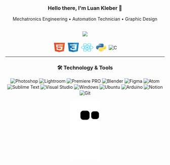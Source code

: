 <div align="center">
  <h3>Hello there, I'm Luan Kleber 👋</h3>
  <p>Mechatronics Engineering • Automation Technician • Graphic Design</p>
  <div style="display: inline_block"><br>
  <img src="http://github-readme-streak-stats.herokuapp.com?user=luankleber&theme=tokyonight&date_format=M%20j%5B%2C%20Y%5D"/>
</div>
  
<div align="center">
  <div style="display: inline_block"><br>
  <img align="center" alt="HTML" height="30" width="40" src="https://raw.githubusercontent.com/devicons/devicon/master/icons/html5/html5-original.svg">
  <img align="center" alt="CSS" height="30" width="40" src="https://raw.githubusercontent.com/devicons/devicon/master/icons/css3/css3-original.svg">
  <img align="center" alt="React" height="30" width="40" src="https://raw.githubusercontent.com/devicons/devicon/master/icons/react/react-original.svg">
  <img align="center" alt="Python" height="30" width="40" src="https://raw.githubusercontent.com/devicons/devicon/master/icons/python/python-original.svg">
  <img align="center" alt="C" width="30px" height="30px"  src="https://cdn.iconscout.com/icon/free/png-512/c-programming-569564.png">
</div>
  
<div align="center">
  <hr class="solid">
  <h3>🛠 Technology & Tools</h3>
  <img align="center" alt="Photoshop" width="120px"  src="https://img.shields.io/badge/adobephotoshop-%2331A8FF.svg?style=for-the-badge&logo=adobephotoshop&logoColor=white">
  <img align="center" alt="Lightroom" width="120px"  src="https://img.shields.io/badge/Adobe%20Lightroom-31A8FF.svg?style=for-the-badge&logo=Adobe%20Lightroom&logoColor=white">
  <img align="center" alt="Premiere PRO" width="140px"  src="https://img.shields.io/badge/Adobe%20Premiere%20Pro-9999FF.svg?style=for-the-badge&logo=Adobe%20Premiere%20Pro&logoColor=white">
  <img align="center" alt="Blender" width="79px"  src="https://img.shields.io/badge/blender-%23F5792A.svg?style=for-the-badge&logo=blender&logoColor=white">
  <img align="center" alt="Figma" width="66px"  src="https://img.shields.io/badge/figma-%23F24E1E.svg?style=for-the-badge&logo=figma&logoColor=white">
  <img align="center" alt="Atom" width="66px"  src="https://img.shields.io/badge/Atom-%2366595C.svg?style=for-the-badge&logo=atom&logoColor=white">
  <img align="center" alt="Sublime Text" width="110-px"  src="https://img.shields.io/badge/sublime_text-%23575757.svg?style=for-the-badge&logo=sublime-text&logoColor=importante">
  <img align="center" alt="Visual Studio" width="145px"  src="https://img.shields.io/badge/Visual%20Studio%20Code-0078d7.svg?style=for-the-badge&logo=visual-studio-code&logoColor=white">
  <img align="center" alt="Windows" width="85px"  src="https://img.shields.io/badge/Windows-0078D6?style=for-the-badge&logo=windows&logoColor=white">
  <img align="center" alt="Ubuntu" width="80px"  src="https://img.shields.io/badge/Ubuntu-E95420?style=for-the-badge&logo=ubuntu&logoColor=white">
  <img align="center" alt="Arduino" width="85px"  src="https://img.shields.io/badge/-Arduino-00979D?style=for-the-badge&logo=Arduino&logoColor=white">
  <img align="center" alt="Notion" width="90px"  src="https://img.shields.io/badge/Notion-%23000000.svg?style=for-the-badge&logo=notion&logoColor=white">
  <img align="center" alt="Git" width="58px"  src="https://img.shields.io/badge/git-%23F05033.svg?style=for-the-badge&logo=git&logoColor=white">
</div>
 
  
  
   ![Snake animation](https://github.com/luankleber/luankleber/blob/output/github-contribution-grid-snake.svg)
  
